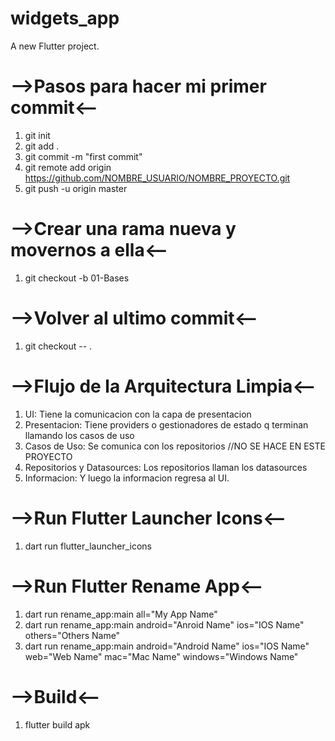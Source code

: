 # widgets_app

A new Flutter project.

# -->Pasos para hacer mi primer commit<--
1. git init
2. git add .
3. git commit -m "first commit"
4. git remote add origin https://github.com/NOMBRE_USUARIO/NOMBRE_PROYECTO.git
5. git push -u origin master

# -->Crear una rama nueva y movernos a ella<--
1. git checkout -b 01-Bases

# -->Volver al ultimo commit<--
1. git checkout -- .

# -->Flujo de la Arquitectura Limpia<--
1. UI: Tiene la comunicacion con la capa de presentacion
2. Presentacion: Tiene providers o gestionadores de estado q terminan llamando los casos de uso
3. Casos de Uso: Se comunica con los repositorios //NO SE HACE EN ESTE PROYECTO
4. Repositorios y Datasources: Los repositorios llaman los datasources
5. Informacion: Y luego la informacion regresa al UI.

# -->Run Flutter Launcher Icons<--
1. dart run flutter_launcher_icons

# -->Run Flutter Rename App<--
1. dart run rename_app:main all="My App Name"
2. dart run rename_app:main android="Anroid Name" ios="IOS Name" others="Others Name"
3. dart run rename_app:main android="Android Name" ios="IOS Name" web="Web Name" mac="Mac Name" windows="Windows Name"

# -->Build<--
1. flutter build apk